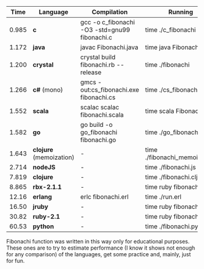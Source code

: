 Time  | Language     | Compilation                                  | Running |
|---|---|---|---|
0.985 | **c**        | gcc -o c_fibonachi -O3 -std=gnu99 fibonachi.c| time ./c_fibonachi |
1.172 | **java**     | javac Fibonachi.java                         | time java Fibonachi |
1.200 | **crystal**  | crystal build fibonachi.rb --release         | time ./fibonachi |
1.266 | **c#** (mono)| gmcs -out:cs_fibonachi.exe fibonachi.cs      | time ./cs_fibonachi.exe |
1.552 | **scala**    | scalac scalac fibonachi.scala                | time scala Fibonachi |
1.582 | **go**       | go build -o go_fibonachi fibonachi.go        | time ./go_fibonachi |
1.643 | **clojure** (memoization)  | -                              | time ./fibonachi_memoized.clj |
2.714 | **nodeJS**   | -                                            | time ./fibonachi.js |
7.819 | **clojure**  | -                                            | time ./fibonachi.clj |
8.865 | **rbx-2.1.1**| -                                            | time ruby fibonachi.rb |
12.16 | **erlang**   | erlc fibonachi.erl                           | time ./run.erl |
16.50 | **jruby**    | -                                            | time ruby fibonachi.rb |
30.82 | **ruby-2.1** | -                                            | time ruby fibonachi.rb |
60.53 | **python**   | -                                            | time ./fibonachi.py |

Fibonachi function was written in this way only for educational purposes.
These ones are to try to estimate performance (I know it shows not enough for any comparison) of the languages, get some practice and, mainly, just for fun.
